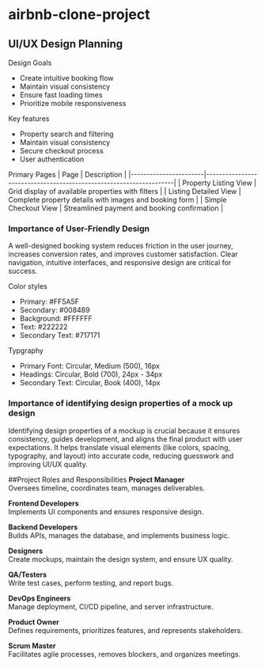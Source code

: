 # airbnb-clone-project


## UI/UX Design Planning
Design Goals
- Create intuitive booking flow
- Maintain visual consistency
- Ensure fast loading times
- Prioritize mobile responsiveness

Key features
- Property search and filtering
- Maintain visual consistency
- Secure checkout process
- User authentication

Primary Pages
| Page                  | Description                                                        |
|-----------------------|--------------------------------------------------------------------|
| Property Listing View | Grid display of available properties with filters                  |
| Listing Detailed View | Complete property details with images and booking form             |
| Simple Checkout View  | Streamlined payment and booking confirmation                       |


### Importance of User-Friendly Design
A well-designed booking system reduces friction in the user journey, increases conversion rates, and improves customer satisfaction. Clear navigation, intuitive interfaces, and responsive design are critical for success.

Color styles
- Primary: #FF5A5F
- Secondary: #008489
- Background: #FFFFFF
- Text: #222222
- Secondary Text: #717171

Typgraphy
- Primary Font: Circular, Medium (500), 16px
- Headings: Circular, Bold (700), 24px - 34px
- Secondary Text: Circular, Book (400), 14px

### Importance of identifying design properties of a mock up design
Identifying design properties of a mockup is crucial because it ensures consistency, guides development, and aligns the final product with user expectations. It helps translate visual elements (like colors, spacing, typography, and layout) into accurate code, reducing guesswork and improving UI/UX quality.

##Project Roles and Responsibilities
**Project Manager**  
Oversees timeline, coordinates team, manages deliverables.

**Frontend Developers**  
Implements UI components and ensures responsive design.

**Backend Developers**  
Builds APIs, manages the database, and implements business logic.

**Designers**  
Create mockups, maintain the design system, and ensure UX quality.

**QA/Testers**  
Write test cases, perform testing, and report bugs.

**DevOps Engineers**  
Manage deployment, CI/CD pipeline, and server infrastructure.

**Product Owner**  
Defines requirements, prioritizes features, and represents stakeholders.

**Scrum Master**  
Facilitates agile processes, removes blockers, and organizes meetings.

